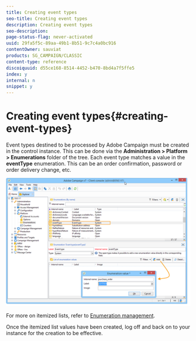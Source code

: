 ```yaml
---
title: Creating event types
seo-title: Creating event types
description: Creating event types
seo-description: 
page-status-flag: never-activated
uuid: 29fa5f5c-89aa-49b1-8b51-9c7c4a0bc916
contentOwner: sauviat
products: SG_CAMPAIGN/CLASSIC
content-type: reference
discoiquuid: d55ce168-8514-4452-b470-8bd4a7f5ffe5
index: y
internal: n
snippet: y
---
```


# Creating event types{#creating-event-types}

Event types destined to be processed by Adobe Campaign must be created in the control instance. This can be done via the **Administration > Platform > Enumerations** folder of the tree. Each event type matches a value in the **eventType** enumeration. This can be an order confirmation, password or order delivery change, etc. 

![](assets/messagecenter_eventtype_enum_001.png)

For more on itemized lists, refer to [Enumeration management](/platform/using/managing-enumerations.md).

Once the itemized list values have been created, log off and back on to your instance for the creation to be effective.

